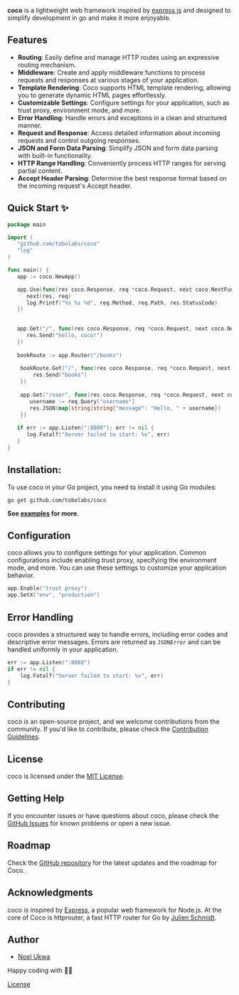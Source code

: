 **coco** is a lightweight web framework inspired by [express js](https://github.com/expressjs/express) and designed to simplify development in go and make it more enjoyable.

## Features

- **Routing**: Easily define and manage HTTP routes using an expressive routing mechanism.
- **Middleware**: Create and apply middleware functions to process requests and responses at various stages of your application.
- **Template Rendering**: Coco supports HTML template rendering, allowing you to generate dynamic HTML pages effortlessly.
- **Customizable Settings**: Configure settings for your application, such as trust proxy, environment mode, and more.
- **Error Handling**: Handle errors and exceptions in a clean and structured manner.
- **Request and Response**: Access detailed information about incoming requests and control outgoing responses.
- **JSON and Form Data Parsing**: Simplify JSON and form data parsing with built-in functionality.
- **HTTP Range Handling**: Conveniently process HTTP ranges for serving partial content.
- **Accept Header Parsing**: Determine the best response format based on the incoming request's Accept header.

## Quick Start ✨

```go
package main

import (
   "github.com/tobolabs/coco"
   "log"
)

func main() {
   app := coco.NewApp()

   app.Use(func(res coco.Response, req *coco.Request, next coco.NextFunc) {
      next(res, req)
      log.Printf("%s %s %d", req.Method, req.Path, res.StatusCode)
   })
   

   app.Get("/", func(res coco.Response, req *coco.Request, next coco.NextFunc) {
      res.Send("hello, coco!")
   })
   
   bookRoute := app.Router("/books")
   
    bookRoute.Get("/", func(res coco.Response, req *coco.Request, next coco.NextFunc) {
        res.Send("books")
    })
   
    app.Get("/user", func(res coco.Response, req *coco.Request, next coco.NextFunc) {
       username := req.Query["username"]
       res.JSON(map[string]string{"message": "Hello, " + username})
    })
   
   if err := app.Listen(":8080"); err != nil {
      log.Fatalf("Server failed to start: %v", err)
   }
}
```
## **Installation**:
   To use coco in your Go project, you need to install it using Go modules:

   ```shell
   go get github.com/tobolabs/coco
   ```
 
**See [examples](../examples) for more.**

## Configuration

coco allows you to configure settings for your application. Common configurations include enabling trust proxy, specifying the environment mode, and more. You can use these settings to customize your application behavior.

```go
app.Enable("trust proxy")
app.SetX("env", "production")
```

## Error Handling

coco provides a structured way to handle errors, including error codes and descriptive error messages. Errors are returned as `JSONError` and can be handled uniformly in your application.

```go
err := app.Listen(":8080")
if err != nil {
    log.Fatalf("Server failed to start: %v", err)
}
```

## Contributing

coco is an open-source project, and we welcome contributions from the community. If you'd like to contribute, please check the [Contribution Guidelines](CONTRIBUTING.md).

## License

coco is licensed under the [MIT License](../LICENSE).

## Getting Help

If you encounter issues or have questions about coco, please check the [GitHub Issues](https://github.com/tobolabs/coco/issues) for known problems or open a new issue.

## Roadmap

Check the [GitHub repository](https://github.com/tobolabs/coco) for the latest updates and the roadmap for Coco.

## Acknowledgments

coco is inspired by [Express](https://expressjs.com/), a popular web framework for Node.js.
At the core of Coco is httprouter, a fast HTTP router for Go by [Julien Schmidt](https://github.com/julienschmidt).


## Author
- [Noel Ukwa](https://github.com/noelukwa)

Happy coding with 🌴🚀

[License](../LICENSE)
